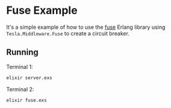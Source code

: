 # Fuse Example

It's a simple example of how to use the [fuse](https://github.com/jlouis/fuse)
Erlang library using `Tesla.Middleware.Fuse` to create a circuit breaker.

## Running

Terminal 1:

```bash
elixir server.exs
```

Terminal 2:

```bash
elixir fuse.exs
```
